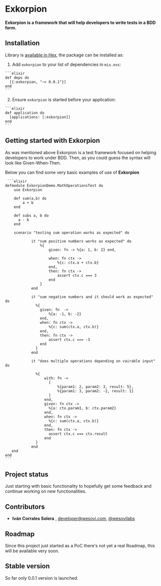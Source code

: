 # Exkorpion

**Exkorpion is a framework that will help developers to write tests in a BDD form.**

## Installation

Library is [available in Hex](http://hexdocs.pm/exkorpion), the package can be installed as:

  1. Add `exkorpion` to your list of dependencies in `mix.exs`:

    ```elixir
    def deps do
      [{:exkorpion, "~> 0.0.1"}]
    end
    ```

  2. Ensure `exkorpion` is started before your application:

    ```elixir
    def application do
      [applications: [:exkorpion]]
    end
    ```

## Getting started with Exkorpion

As was mentioned above Exkorpion is a test framework focused on helping developers to work under BDD.  Then, as you could guess the syntax
will look like Given-When-Then.  

Below you can find some very basic examples of use of **Exkorpion**

     ```elixir
    defmodule ExkorpionDemo.MathOperationsTest do
        use Exkorpion
    
        def sum(a,b) do
            a + b
        end
    
        def subs a, b do
          a - b
        end
        
        scenario "testing sum operation works as expected" do
        
                it "sum positive numbers works as expected" do
                    %{
                        given: fn -> %{a: 1, b: 2} end,
        
                        when: fn ctx ->
                            %{c: ctx.a + ctx.b}
                        end,
                        then: fn ctx ->
                            assert ctx.c === 3
                        end
                    }
                end
        
                it "sum negative numbers and it should work as expected" do
                  %{
                    given: fn  ->
                        %{a: -1, b: -2}
                    end,
                    when: fn ctx ->
                        %{c: sum(ctx.a, ctx.b)}
                    end,
                    then: fn ctx ->
                        assert ctx.c === -3
                    end
                  }
                end
        
                it "does multiple operations depending on vairable input" do
        
                  %{
                      with: fn ->
                        [
                            %{param1: 2, param2: 3, result: 5},
                            %{param1: 3, param2: -2, result: 1}
                        ]
                      end,
                      given: fn ctx ->
                        %{a: ctx.param1, b: ctx.param2}
                      end,
                      when: fn ctx ->
                        %{c: sum(ctx.a, ctx.b)}
                      end,
                      then: fn ctx ->
                        assert ctx.c === ctx.result
                      end
                  }
                end
       end
    end
    ```
    
## Project status

Just starting with basic functionality to hopefully get some feedback and continue working on new functionalities.
    

## Contributors

- **Iván Corrales Solera** , <developer@wesovi.com>, [@wesovilabs](https://www.twitter.com/wesovilabs)

## Roadmap

Since this project just started as a PoC  there's not yet a real Roadmap,  this will be available very soon.

## Stable version

So far only 0.0.1 version is launched. 